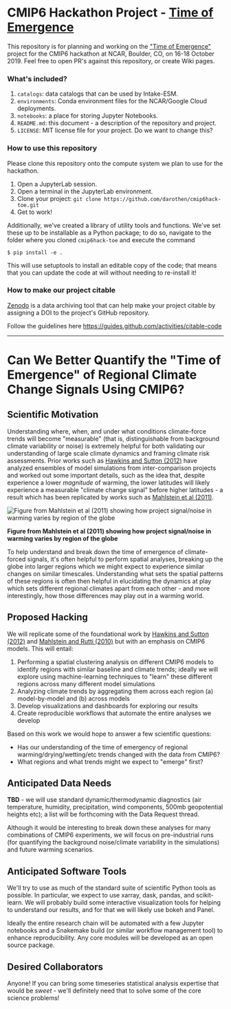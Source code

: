# CMIP6 Hackathon Project - [Time of Emergence](https://discourse.pangeo.io/t/can-we-better-quantify-the-time-of-emergence-of-regional-climate-change-signals-using-cmip6/117)

This repository is for planning and working on the ["Time of Emergence"](https://discourse.pangeo.io/t/can-we-better-quantify-the-time-of-emergence-of-regional-climate-change-signals-using-cmip6/117) project for the CMIP6 hackathon at NCAR, Boulder, CO, on 16-18 October 2019. Feel free to open PR's against this repository, or create Wiki pages.

### What's included?

1. `catalogs`: data catalogs that can be used by Intake-ESM.
1. `environments`: Conda environment files for the NCAR/Google Cloud deployments.
1. `notebooks`: a place for storing Jupyter Notebooks.
1. `README.md`: this document - a description of the repository and project.
1. `LICENSE`: MIT license file for your project. Do we want to change this?

### How to use this repository

Please clone this repository onto the compute system we plan to use for the hackathon.

1. Open a JupyterLab session.
2. Open a terminal in the JupyterLab environment.
3. Clone your project: `git clone https://github.com/darothen/cmip6hack-toe.git`
4. Get to work!

Additionally, we've created a library of utility tools and functions. 
We've set these up to be installable as a Python package; to do so, navigate to
the folder where you cloned `cmip6hack-toe` and execute the command

``` shell
$ pip install -e .
```

This will use setuptools to install an editable copy of the code; that means that
you can update the code at will without needing to re-install it!

### How to make our project citable

[Zenodo](https://about.zenodo.org/) is a data archiving tool that can help make your project citable by assigning a DOI to the project's GitHub repository.

Follow the guidelines here https://guides.github.com/activities/citable-code

-------------------

# Can We Better Quantify the "Time of Emergence" of Regional Climate Change Signals Using CMIP6?

## Scientific Motivation

Understanding where, when, and under what conditions climate-force trends will become "measurable" (that is, distinguishable from background climate variability or noise) is extremely helpful for both validating our understanding of large scale climate dynamics and framing climate risk assessments. Prior works such as [Hawkins and Sutton (2012)](https://agupubs.onlinelibrary.wiley.com/doi/full/10.1029/2011GL050087) have analyzed ensembles of model simulations from inter-comparison projects and worked out some important details, such as the idea that, despite experience a lower *magnitude* of warming, the lower latitudes will likely experience a measurable "climate change signal" before higher latitudes - a result which has been replicated by works such as [Mahlstein et al (2011)](https://iopscience.iop.org/article/10.1088/1748-9326/6/3/034009).

![Figure from Mahlstein et al (2011) showing how project signal/noise in warming varies by region of the globe](https://aws1.discourse-cdn.com/standard14/uploads/pangeo/original/1X/04f9ba462f766276a982b0c2f79e5fc7b613c22f.jpeg) 

**Figure from Mahlstein et al (2011) showing how project signal/noise in warming varies by region of the globe**

To help understand and break down the time of emergence of climate-forced signals, it's often helpful to perform spatial analyses, breaking up the globe into larger regions which we might expect to experience similar changes on similar timescales. Understanding what sets the spatial patterns of these regions is often then helpful in elucidating the dynamics at play which sets different regional climates apart from each other - and more interestingly, how those differences may play out in a warming world.


## Proposed Hacking

We will replicate some of the foundational work by [Hawkins and Sutton (2012)](https://agupubs.onlinelibrary.wiley.com/doi/full/10.1029/2011GL050087) and [Mahlstein and Rutti (2010)](http://dx.doi.org/10.1007/s00382-009-0654-0) but with an emphasis on CMIP6 models. This will entail:

1. Performing a spatial clustering analysis on different CMIP6 models to identify regions with similar baseline and climate trends; ideally we will explore using machine-learning techniques to "learn" these different regions across many different model simulations
2. Analyzing climate trends by aggregating them across each region (a) model-by-model and (b) across models
3. Develop visualizations and dashboards for exploring our results
4. Create reproducible workflows that automate the entire analyses we develop

Based on this work we would hope to answer a few scientific questions:

- Has our understanding of the time of emergency of regional warming/drying/wetting/etc trends changed with the data from CMIP6?
- What regions and what trends might we expect to "emerge" first? 

## Anticipated Data Needs

**TBD** - we will use standard dynamic/thermodynamic diagnostics (air temperature, humidity, precipitation, wind components, 500mb geopotential heights etc); a list will be forthcoming with the Data Request thread.

Although it would be interesting to break down these analyses for many combinations of CMIP6 experiments, we will focus on pre-industrial runs (for quantifying the background noise/climate variability in the simulations) and future warming scenarios.

## Anticipated Software Tools

We'll try to use as much of the standard suite of scientific Python tools as possible. In particular, we expect to use xarray, dask, pandas, and scikit-learn. We will probably build some interactive visualization tools for helping to understand our results, and for that we will likely use bokeh and Panel.

Ideally the entire research chain will be automated with a few Jupyter notebooks and a Snakemake build (or similar workflow management tool) to enhance reproducibility. Any core modules will be developed as an open source package.

## Desired Collaborators

Anyone! If you can bring some timeseries statistical analysis expertise that would be *sweet* - we'll definitely need that to solve some of the core science problems!
